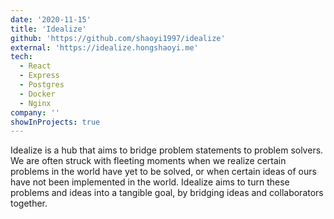 ```yaml
---
date: '2020-11-15'
title: 'Idealize'
github: 'https://github.com/shaoyi1997/idealize'
external: 'https://idealize.hongshaoyi.me'
tech:
  - React
  - Express
  - Postgres
  - Docker
  - Nginx
company: ''
showInProjects: true
---
```


Idealize is a hub that aims to bridge problem statements to problem solvers. We are often struck with fleeting moments when we realize certain problems in the world have yet to be solved, or when certain ideas of ours have not been implemented in the world. Idealize aims to turn these problems and ideas into a tangible goal, by bridging ideas and collaborators together.
